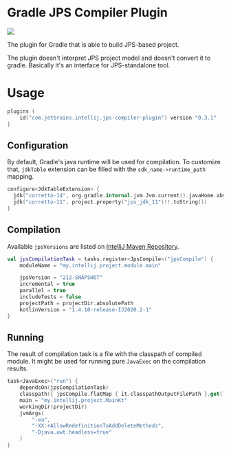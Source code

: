 # Gradle JPS Compiler Plugin

![](https://camo.githubusercontent.com/f9a78707625c83e4a02e265758bc2d112701ef06c968c116bd6bf91b1df24cf0/68747470733a2f2f6a622e67672f6261646765732f7465616d2d706c61737469632e737667)

The plugin for Gradle that is able to build JPS-based project.

The plugin doesn't interpret JPS project model and doesn't convert it to gradle. Basically it's an interface for
JPS-standalone tool.

# Usage

```kotlin
plugins {
    id("com.jetbrains.intellij.jps-compiler-plugin") version "0.3.1"
}
```

## Configuration

By default, Gradle's java runtime will be used for compilation. 
To customize that, `jdkTable` extension can be filled with the `sdk_name->runtime_path` mapping.

```kotlin
configure<JdkTableExtension> {
  jdk("corretto-14", org.gradle.internal.jvm.Jvm.current().javaHome.absolutePath)
  jdk("corretto-11", project.property("jps_jdk_11")!!.toString())
}
```

## Compilation

Available `jpsVersions` are listed
on [IntelliJ Maven Repository](https://www.jetbrains.com/intellij-repository/releases).

```kotlin
val jpsCompilationTask = tasks.register<JpsCompile>("jpsCompile") {
    moduleName = "my.intellij.project.module.main"

    jpsVersion = "212-SNAPSHOT"
    incremental = true
    parallel = true
    includeTests = false
    projectPath = projectDir.absolutePath
    kotlinVersion = "1.4.10-release-IJ2020.2-1"
}
```

## Running

The result of compilation task is a file with the classpath of compiled module. It might be used for running
pure `JavaExec` on the compilation results.

```kotlin
task<JavaExec>("run") {
    dependsOn(jpsCompilationTask)
    classpath({ jpsCompile.flatMap { it.classpathOutputFilePath }.get().asFile.readText().split(File.pathSeparatorChar) })
    main = "my.intellij.project.MainKt"
    workingDir(projectDir)
    jvmArgs(
        "-ea",
        "-XX:+AllowRedefinitionToAddDeleteMethods",
        "-Djava.awt.headless=true"
    )
}
```
